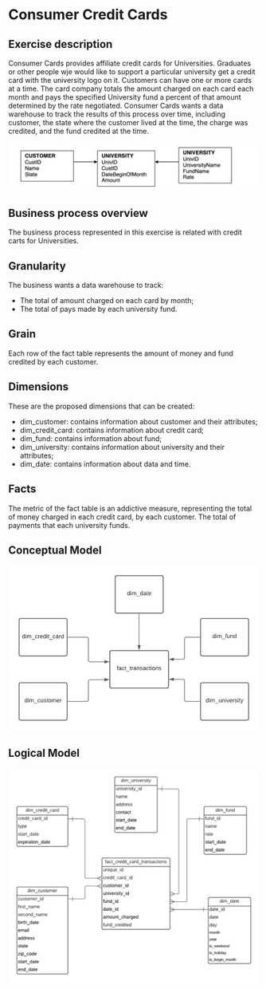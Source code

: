 # Consumer Credit Cards


## **Exercise description**
Consumer Cards provides affiliate credit cards for Universities. Graduates or other people wje would like to support a particular university get a credit card with the university logo on it. Customers can have one or more cards at a time. The card company totals the amount charged on each card each month and pays the specified University fund a percent of that amount determined by the rate negotiated. Consumer Cards wants a data warehouse to track the results of this process over time, including customer, the state where the customer lived at the time, the charge was credited, and the fund credited at the time.

![Entity Relationshio Diagram](./images/er_diagram.png)


## **Business process overview**
The business process represented in this exercise is related with credit carts for Universities.

## **Granularity**
The business wants a data warehouse to track:

- The total of amount charged on each card by month;
- The total of pays made by each university fund.

## **Grain**
Each row of the fact table represents the amount of money and fund credited by each customer.

## **Dimensions**
These are the proposed dimensions that can be created:

- dim_customer: contains information about customer and their attributes;
- dim_credit_card: contains information about credit card;
- dim_fund: contains information about fund;
- dim_university: contains information about university and their attributes;
- dim_date: contains information about data and time.


## **Facts**
The metric of the fact table is an addictive measure, representing the total of money charged in each credit card, by each customer. The total of payments that each university funds.

## **Conceptual Model**
![Conceptual Model](./images/conceptual_model.png)


## **Logical Model**
![Logical Model](./images/logical_model.png)